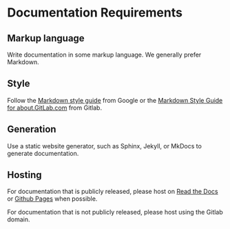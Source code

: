 # Documentation Requirements

## Markup language

Write documentation in some markup language. We generally prefer Markdown.

## Style

Follow the [Markdown style guide](https://google.github.io/styleguide/docguide/style.html) from Google or the [Markdown Style Guide for about.GitLab.com](https://about.gitlab.com/handbook/markdown-guide/) from Gitlab.

## Generation

Use a static website generator, such as Sphinx, Jekyll, or MkDocs to generate documentation.

## Hosting

For documentation that is publicly released, please host on [Read the Docs](https://docs.readthedocs.io/) or [Github Pages](https://pages.github.com/) when possible.

For documentation that is not publicly released, please host using the Gitlab domain. 
